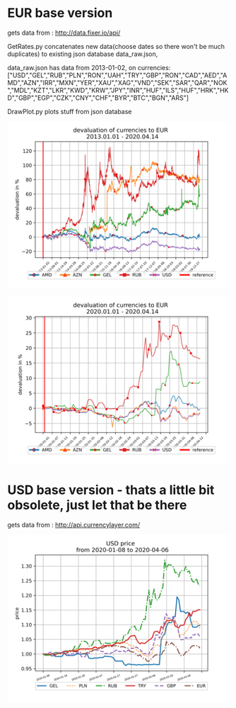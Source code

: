 # EUR base version

gets data from : http://data.fixer.io/api/

GetRates.py concatenates new data(choose dates so there won't be much duplicates) to existing json database data_raw.json, 

data_raw.json has data from 2013-01-02, on currencies: ["USD","GEL","RUB","PLN","RON","UAH","TRY","GBP","RON","CAD","AED","AMD","AZN","IRR","MXN","YER","XAU","XAG","VND","SEK","SAR","QAR","NOK","MDL","KZT","LKR","KWD","KRW","JPY","INR","HUF","ILS","HUF","HRK","HKD","GBP","EGP","CZK","CNY","CHF","BYR","BTC","BGN","ARS"]

DrawPlot.py plots stuff from json database 

![EUR price, long dates](https://raw.githubusercontent.com/tsotnep/COVID19-Currency-Devaluation/master/EUR/dataEur/2013-01-01%202020-04-14%2C%206.png)

![EUR price, from corona stuff](https://raw.githubusercontent.com/tsotnep/COVID19-Currency-Devaluation/master/EUR/dataEur/2020-01-01%202020-04-14%2C%206.png)



# USD base version - thats a little bit obsolete, just let that be there

gets data from : http://api.currencylayer.com/

![USD prices](https://raw.githubusercontent.com/tsotnep/COVID19-Currency-Devaluation/master/USD/From_2020-01-08%20to_2020-04-06.png)
